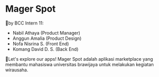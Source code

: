# Mager Spot


🚀by BCC Intern 11:
+ Nabil Athaya (Product Manager)
+ Anggun Amalia (Product Design)
+ Nofa Nisrina S. (Front End)
+ Komang David D. S. (Back End)

🚀Let's explore our apps!
Mager Spot adalah aplikasi marketplace yang membantu mahasiswa universitas brawijaya untuk melakukan kegiatan wirausaha.
